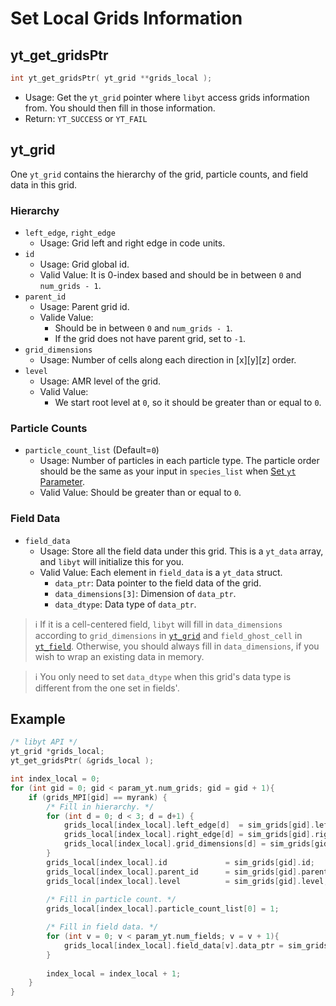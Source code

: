 # Set Local Grids Information
## yt\_get\_gridsPtr
```cpp
int yt_get_gridsPtr( yt_grid **grids_local );
```
- Usage: Get the `yt_grid` pointer where `libyt` access grids information from. You should then fill in those information.
- Return: `YT_SUCCESS` or `YT_FAIL`

## yt\_grid
One `yt_grid` contains the hierarchy of the grid, particle counts, and field data in this grid.
### Hierarchy
- `left_edge`, `right_edge`
  - Usage: Grid left and right edge in code units.
- `id`
  - Usage: Grid global id.
  - Valid Value: It is 0-index based and should be in between `0` and `num_grids - 1`.
- `parent_id`
  - Usage: Parent grid id. 
  - Valide Value:
    - Should be in between `0` and `num_grids - 1`.
    - If the grid does not have parent grid, set to `-1`.
- `grid_dimensions`
  - Usage: Number of cells along each direction in [x][y][z] order.
- `level`
  - Usage: AMR level of the grid.
  - Valid Value:
    - We start root level at `0`, so it should be greater than or equal to `0`.

### Particle Counts
- `particle_count_list` (Default=`0`)
  - Usage: Number of particles in each particle type. The particle order should be the same as your input in `species_list` when [Set `yt` Parameter](./SetYTParameter.md#yt_param_yt).
  - Valid Value: Should be greater than or equal to `0`.

### Field Data
- `field_data`
  - Usage: Store all the field data under this grid. This is a `yt_data` array, and `libyt` will initialize this for you.
  - Valid Value: Each element in `field_data` is a `yt_data` struct.
    - `data_ptr`: Data pointer to the field data of the grid.
    - `data_dimensions[3]`: Dimension of `data_ptr`.
    - `data_dtype`: Data type of `data_ptr`.

> :information_source: If it is a cell-centered field, `libyt` will fill in `data_dimensions` according to `grid_dimensions` in [`yt_grid`](#yt_grid) and `field_ghost_cell` in [`yt_field`](./SetFieldsInformation.md#yt_field).
> Otherwise, you should always fill in `data_dimensions`, if you wish to wrap an existing data in memory.

> :information_source: You only need to set `data_dtype` when this grid's data type is different from the one set in fields'.

## Example

```cpp
/* libyt API */
yt_grid *grids_local;  
yt_get_gridsPtr( &grids_local );

int index_local = 0;  
for (int gid = 0; gid < param_yt.num_grids; gid = gid + 1){  
    if (grids_MPI[gid] == myrank) {  
        /* Fill in hierarchy. */
        for (int d = 0; d < 3; d = d+1) {  
            grids_local[index_local].left_edge[d]  = sim_grids[gid].left_edge[d];  
            grids_local[index_local].right_edge[d] = sim_grids[gid].right_edge[d];  
            grids_local[index_local].grid_dimensions[d] = sim_grids[gid].grid_dimensions[d];  
        }  
        grids_local[index_local].id             = sim_grids[gid].id;  
        grids_local[index_local].parent_id      = sim_grids[gid].parent_id;  
        grids_local[index_local].level          = sim_grids[gid].level;
		
        /* Fill in particle count. */
        grids_local[index_local].particle_count_list[0] = 1;

        /* Fill in field data. */
        for (int v = 0; v < param_yt.num_fields; v = v + 1){  
            grids_local[index_local].field_data[v].data_ptr = sim_grids[gid].field_data[v].data_ptr;  
        }  
  
        index_local = index_local + 1;  
    }
}
```
